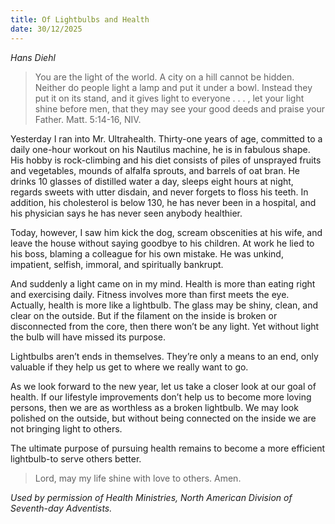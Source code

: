 ```yaml
---
title: Of Lightbulbs and Health
date: 30/12/2025
---
```


_Hans Diehl_

> <p></p>
> You are the light of the world. A city on a hill cannot be hidden. Neither do people light a lamp and put it under a bowl. Instead they put it on its stand, and it gives light to everyone . . . , let your light shine before men, that they may see your good deeds and praise your Father. Matt. 5:14-16, NIV.

Yesterday I ran into Mr. Ultrahealth. Thirty-one years of age, committed to a daily one-hour workout on his Nautilus machine, he is in fabulous shape. His hobby is rock-climbing and his diet consists of piles of unsprayed fruits and vegetables, mounds of alfalfa sprouts, and barrels of oat bran. He drinks 10 glasses of distilled water a day, sleeps eight hours at night, regards sweets with utter disdain, and never forgets to floss his teeth. In addition, his cholesterol is below 130, he has never been in a hospital, and his physician says he has never seen anybody healthier.

Today, however, I saw him kick the dog, scream obscenities at his wife, and leave the house without saying goodbye to his children. At work he lied to his boss, blaming a colleague for his own mistake. He was unkind, impatient, selfish, immoral, and spiritually bankrupt.

And suddenly a light came on in my mind. Health is more than eating right and exercising daily. Fitness involves more than first meets the eye. Actually, health is more like a lightbulb. The glass may be shiny, clean, and clear on the outside. But if the filament on the inside is broken or disconnected from the core, then there won’t be any light. Yet without light the bulb will have missed its purpose.

Lightbulbs aren’t ends in themselves. They’re only a means to an end, only valuable if they help us get to where we really want to go.

As we look forward to the new year, let us take a closer look at our goal of health. If our lifestyle improvements don’t help us to become more loving persons, then we are as worthless as a broken lightbulb. We may look polished on the outside, but without being connected on the inside we are not bringing light to others.

The ultimate purpose of pursuing health remains to become a more efficient lightbulb-to serve others better.

> <callout></callout>
> Lord, may my life shine with love to others. Amen.

_Used by permission of Health Ministries, North American Division of Seventh-day Adventists._